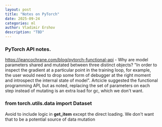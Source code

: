 ```yaml
---
layout: post
title: "Notes on PyTorch"
date: 2025-09-24
categories: ml
author: Vladimir Ershov
description: "TBD"
---
```


### PyTorch API notes. 

https://jeancochrane.com/blog/pytorch-functional-api - Why are model parameters shared and mutated between three distinct objects?
"In order to inspect the gradient at a particular point in the training loop, for example, the user would need to drop some form of debugger at the right moment and introspect the internal state of model". 
Artcicle suggested the functional programming API, but as noted, replacing the set of parameters on each step instead of mutating is an extra load for gc, which we don't want.

### from torch.utils.data import Dataset
  Avoid to include logic in __get_item__ except the direct loading. We don't want that to be a potential source of data mutation 